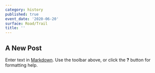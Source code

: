 ```yaml
---
category: history
published: true
event_date: '2020-06-20'
surface: Road/Trail
title: ''
---
```

## A New Post

Enter text in [Markdown](http://daringfireball.net/projects/markdown/). Use the toolbar above, or click the **?** button for formatting help.
